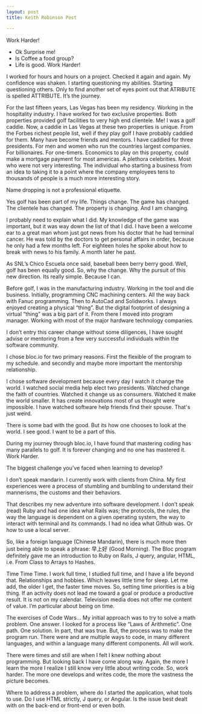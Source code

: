 ```yaml
---
layout: post
title: Keith Robinson Post 

---
```

Work Harder!
* Ok Surprise me!
* Is Coffee a food group?
* Life is good.
Work Harder!
 

I worked for hours and hours on a project. Checked it again and again. My confidence was shaken. I starting questioning my abilities. Starting questioning others. Only to find another set of eyes point out that ATRIBUTE is spelled ATTRIBUTE. It’s the journey. 

For the last fifteen years, Las Vegas has been my residency. Working in the hospitality industry. I have worked for two exclusive properties. Both properties provided golf facilities to very high end clientele. Me! I was a golf caddie. Now, a caddie in Las Vegas at these two properties is unique. From the Forbes richest people list, well if they play golf I have probably caddied for them. Many have become friends and mentors.  I have caddied for three presidents. For men and women who run the countries largest companies. For billionaires. For one-timers. Economics to play on this property, could make a mortgage payment for most americas. A plethora celebrities. Most who were not very interesting. The individual who starting a business from an idea to taking it to a point where the company employees tens to thousands of people is a much more interesting story. 

Name dropping is not a professional etiquette.  

Yes golf has been part of my life. Things change. The game has changed. The clientele has changed. The property is changing. And I am changing. 

I probably need to explain what I did. My knowledge of the game was important, but it was way down the list of that I did. I have been a welcome ear to a great man whom just got news from his doctor that he had terminal cancer. He was told by the doctors to get personal affairs in order, because he only had a few months left. For eighteen holes he spoke about how to break with news to his family. A month later he past. 



As SNL’s Chico Escuela once said, baseball been berry berry good. Well, golf has been equally good. So, why the change. Why the pursuit of this new direction. Its really simple. Because I can.  

Before golf, I was in the manufacturing industry. Working in the tool and die business. Initially, programming CNC machining centers. All the way back with Fanuc programming. Then to AutoCad and Solidworks. I always enjoyed creating a physical “thing”. But the digital footprint of designing a virtual “thing” was a big part of it. From there I moved into program manager. Working with most of the major hardware technology companies.

I don’t entry this career change without some diligences, I have sought advise or mentoring from  a few very successful individuals within the software community. 

I chose bloc.io for two primary reasons. First the flexible of the program to my schedule. and secondly and maybe more important the mentorship relationship.  

I chose software development because every day I watch it change the world. I watched social media help elect two presidents. Watched change the faith of countries. Watched it change us as consumers. Watched it make the world smaller. It has create innovations most of us thought were impossible. I have watched software help friends find their spouse. That's just weird.

There is some bad with the good. But its how one chooses to look at the world. I see good. 
I want to be a part of this. 

During my journey through bloc.io, I have found that mastering coding has many parallels to golf. It is forever changing and no one has mastered it. Work Harder.


The biggest challenge you've faced when learning to develop?

I don’t speak mandarin. I currently work with clients from China. My first experiences were a process of stumbling and bumbling to understand their mannerisms, the customs and their behaviors.  

That describes my new adventure into software development. I don’t speak (read) Ruby and had one idea what Rails was; the protocols, the rules, the way the language is dependent on a given operating system, the way to interact with terminal and its commands. I had no idea  what Github was. Or how to use a local server.

So, like a foreign language (Chinese Mandarin), there is much more then just  being able to speak a phrase:  早上好  (Good Morning).  The Bloc program definitely gave me an introduction to Ruby on Rails, J query, angular, HTML, i.e.  From Class to Arrays to Hashes. 

Time Time Time. I work full time, I studied full time, and I have a life beyond that. Relationships and hobbies. Which leaves little time for sleep.   Let me add, the older I get, the faster time moves. So, setting time priorities is a big thing. If an activity does not lead me toward a goal or produce a productive result. It is not on my calendar. Television media does not offer me content of value.  I’m particular about being on time. 


The exercises of Code Wars… My initial approach was to try to solve a math problem. One answer. I looked for a process like “Laws of Arithmetic”. One path. One solution. In part, that was true. But, the process was to make the program run.  There were and are multiple ways to code, in many different languages, and within a language many different components. All will work.  

There were times and still are when I felt I knew nothing about programming. But looking back I have come along way. Again, the more I learn the more I realize I still know very little about writing code. So, work harder. The more one develops and writes code, the more the vastness  the picture becomes.

Where to address a problem, where do I started the application, what tools to use. Do I use HTML strictly, J query, or Angular. Is the issue best dealt with on the back-end or front-end or even both. 



